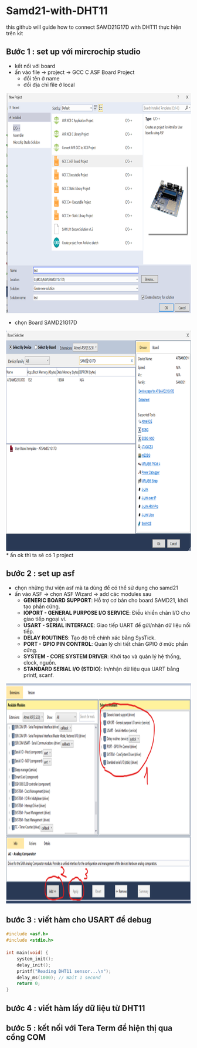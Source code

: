 # Samd21-with-DHT11
 this github will guide how to connect SAMD21G17D with DHT11
 thực hiện trên kit 

## Bước 1 : set up với mircrochip studio

* kết nối với board
* ấn vào file -> project -> GCC C ASF Board Project
  * đổi tên ở name 
  * đổi địa chỉ file ở local
    
<img src="img/buoc11.png" alt="bước 1" width="800" height="600">
 
* chọn Board SAMD21G17D
<img src="img/buoc12.png" alt="bước 2" width="800" height="600">
* ấn ok thì ta sẽ có 1 project

## bước 2 : set up asf

* chọn những thư viện asf mà ta dùng để có thể sử dụng cho samd21
* ấn vào ASF -> chọn ASF Wizard -> add các modules sau
  * **GENERIC BOARD SUPPORT**: Hỗ trợ cơ bản cho board SAMD21, khởi tạo phần cứng.
  * **IOPORT - GENERAL PURPOSE I/O SERVICE**: Điều khiển chân I/O cho giao tiếp ngoại vi.
  * **USART - SERIAL INTERFACE**: Giao tiếp UART để gửi/nhận dữ liệu nối tiếp.
  * **DELAY ROUTINES**: Tạo độ trễ chính xác bằng SysTick.
  * **PORT - GPIO PIN CONTROL**: Quản lý chi tiết chân GPIO ở mức phần cứng.
  * **SYSTEM - CORE SYSTEM DRIVER**: Khởi tạo và quản lý hệ thống, clock, nguồn.
  * **STANDARD SERIAL I/O (STDIO)**: In/nhận dữ liệu qua UART bằng printf, scanf.
<img src="img/buoc21.png" alt="bước 3" width="800" height="600">

## bước 3 : viết hàm cho USART để debug

```c
#include <asf.h>
#include <stdio.h>

int main(void) {
    system_init();
    delay_init();
    printf("Reading DHT11 sensor...\n");
    delay_ms(1000); // Wait 1 second
    return 0;
}
```

## bước 4 : viết hàm lấy dữ liệu từ DHT11

## bước 5 : kết nối với Tera Term để hiện thị qua cổng COM

